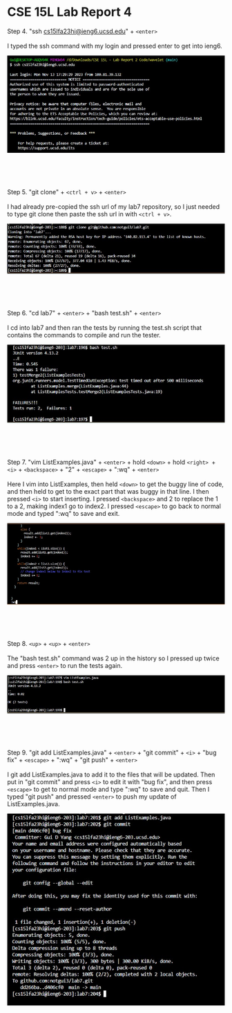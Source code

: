 # **CSE 15L Lab Report 4** 


Step 4. "ssh cs15lfa23hi@ieng6.ucsd.edu" + ```<enter>``` <br>
<br>
    I typed the ssh command with my login and pressed enter to get into ieng6.

![Image](step4.jpg)

<br>
<br>
<br>


Step 5. "git clone" + ```<ctrl + v>``` + ```<enter>``` <br>
<br>
    I had already pre-copied the ssh url of my lab7 repository, so I just needed to type git clone then paste the ssh url in with ```<ctrl + v>```.

![Image](step5.jpg)

<br>
<br>
<br>


Step 6. "cd lab7" + ```<enter>``` + "bash test.sh" + ```<enter>``` <br>
<br>
    I cd into lab7 and then ran the tests by running the test.sh script that contains the commands to compile and run the tester.



![Image](step6.jpg)

<br>
<br>
<br>


Step 7. "vim ListExamples.java" + ```<enter>``` + hold ```<down>``` + hold ```<right> ```+ ```<i>``` + ```<backspace>``` + "2" + ```<escape>``` + ":wq" + ```<enter>``` <br>
<br>
    Here I vim into ListExamples, then held ```<down>``` to get the buggy line of code, and then held <right> to get to the exact part that was buggy in that line.
    I then pressed ```<i>``` to start inserting. I pressed ```<backspace>``` and 2 to replace the 1 to a 2, making index1 go to index2.
    I pressed ```<escape>``` to go back to normal mode and typed ":wq" to save and exit.

![Image](step7.jpg)

<br>
<br>
<br>


Step 8. ```<up>``` + ```<up>``` + ```<enter>``` <br>
<br>
    The "bash test.sh" command was 2 up in the history so I pressed up twice and press ```<enter>``` to run the tests again.


![Image](step8.jpg)

<br>
<br>
<br>


Step 9. "git add ListExamples.java" + ```<enter>``` + "git commit" + ```<i>``` + "bug fix" + ```<escape>``` + ":wq" + "git push" + ```<enter>``` <br>
<br>
    I git add ListExamples.java to add it to the files that will be updated.
    Then put in "git commit" and press ```<i>``` to edit it with "bug fix", and then press ```<escape>``` to get to normal mode and type ":wq" to save and quit.
    Then I typed "git push" and pressed ```<enter>``` to push my update of ListExamples.java.



![Image](step9.jpg)



